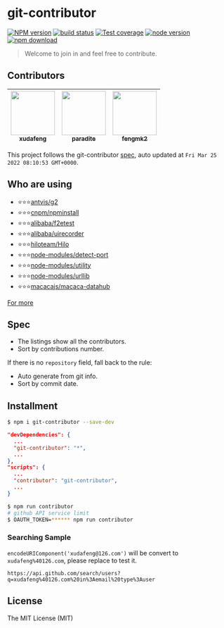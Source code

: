 # git-contributor

[![NPM version][npm-image]][npm-url]
[![build status][travis-image]][travis-url]
[![Test coverage][coveralls-image]][coveralls-url]
[![node version][node-image]][node-url]
[![npm download][download-image]][download-url]

[npm-image]: https://img.shields.io/npm/v/git-contributor.svg
[npm-url]: https://npmjs.org/package/git-contributor
[travis-image]: https://img.shields.io/travis/xudafeng/git-contributor.svg
[travis-url]: https://travis-ci.org/xudafeng/git-contributor
[coveralls-image]: https://img.shields.io/coveralls/xudafeng/git-contributor.svg
[coveralls-url]: https://coveralls.io/r/xudafeng/git-contributor?branch=master
[node-image]: https://img.shields.io/badge/node.js-%3E=_8-green.svg
[node-url]: http://nodejs.org/download/
[download-image]: https://img.shields.io/npm/dm/git-contributor.svg
[download-url]: https://npmjs.org/package/git-contributor

> Welcome to join in and feel free to contribute.

<!-- GITCONTRIBUTOR_START -->

## Contributors

|[<img src="https://avatars.githubusercontent.com/u/1011681?v=4" width="100px;"/><br/><sub><b>xudafeng</b></sub>](https://github.com/xudafeng)<br/>|[<img src="https://avatars.githubusercontent.com/u/1209810?v=4" width="100px;"/><br/><sub><b>paradite</b></sub>](https://github.com/paradite)<br/>|[<img src="https://avatars.githubusercontent.com/u/156269?v=4" width="100px;"/><br/><sub><b>fengmk2</b></sub>](https://github.com/fengmk2)<br/>|
| :---: | :---: | :---: |


This project follows the git-contributor [spec](https://github.com/xudafeng/git-contributor), auto updated at `Fri Mar 25 2022 08:10:53 GMT+0000`.

<!-- GITCONTRIBUTOR_END -->

## Who are using

- ⭐⭐⭐[antvis/g2](//github.com/antvis/g2)
- ⭐⭐⭐[cnpm/npminstall](//github.com/cnpm/npminstall)
- ⭐⭐⭐[alibaba/f2etest](//github.com/alibaba/f2etest)
- ⭐⭐⭐[alibaba/uirecorder](//github.com/alibaba/uirecorder)
- ⭐⭐⭐[hiloteam/Hilo](//github.com/hiloteam/Hilo)
- ⭐⭐⭐[node-modules/detect-port](//github.com/node-modules/detect-port)
- ⭐⭐⭐[node-modules/utility](//github.com/node-modules/utility)
- ⭐⭐⭐[node-modules/urllib](//github.com/node-modules/urllib)
- ⭐⭐⭐[macacajs/macaca-datahub](//github.com/macacajs/macaca-datahub)

[For more](//github.com/xudafeng/git-contributor/network/dependents)

## Spec

- The listings show all the contributors.
- Sort by contributions number.

If there is no `repository` field, fall back to the rule:

- Auto generate from git info.
- Sort by commit date.

## Installment

```bash
$ npm i git-contributor --save-dev
```

```json
"devDependencies": {
  ...
  "git-contributor": "*",
  ...
},
"scripts": {
  ...
  "contributor": "git-contributor",
  ...
}
```

```bash
$ npm run contributor
# github API service limit
$ OAUTH_TOKEN=****** npm run contributor
```

### Searching Sample

`encodeURIComponent('xudafeng@126.com')` will be convert to `xudafeng%40126.com`, please replace to test it.

```
https://api.github.com/search/users?q=xudafeng%40126.com%20in%3Aemail%20type%3Auser
```

## License

The MIT License (MIT)
